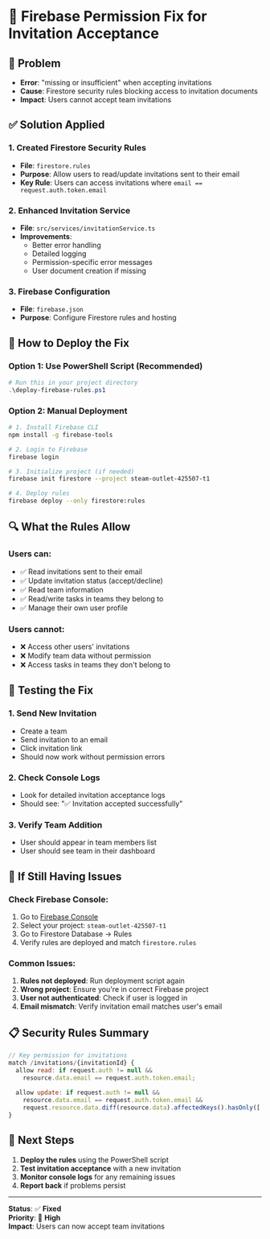 # 🔐 Firebase Permission Fix for Invitation Acceptance

## 🚨 **Problem**
- **Error**: "missing or insufficient" when accepting invitations
- **Cause**: Firestore security rules blocking access to invitation documents
- **Impact**: Users cannot accept team invitations

## ✅ **Solution Applied**

### **1. Created Firestore Security Rules**
- **File**: `firestore.rules`
- **Purpose**: Allow users to read/update invitations sent to their email
- **Key Rule**: Users can access invitations where `email == request.auth.token.email`

### **2. Enhanced Invitation Service**
- **File**: `src/services/invitationService.ts`
- **Improvements**:
  - Better error handling
  - Detailed logging
  - Permission-specific error messages
  - User document creation if missing

### **3. Firebase Configuration**
- **File**: `firebase.json`
- **Purpose**: Configure Firestore rules and hosting

## 🚀 **How to Deploy the Fix**

### **Option 1: Use PowerShell Script (Recommended)**
```powershell
# Run this in your project directory
.\deploy-firebase-rules.ps1
```

### **Option 2: Manual Deployment**
```bash
# 1. Install Firebase CLI
npm install -g firebase-tools

# 2. Login to Firebase
firebase login

# 3. Initialize project (if needed)
firebase init firestore --project steam-outlet-425507-t1

# 4. Deploy rules
firebase deploy --only firestore:rules
```

## 🔍 **What the Rules Allow**

### **Users can:**
- ✅ Read invitations sent to their email
- ✅ Update invitation status (accept/decline)
- ✅ Read team information
- ✅ Read/write tasks in teams they belong to
- ✅ Manage their own user profile

### **Users cannot:**
- ❌ Access other users' invitations
- ❌ Modify team data without permission
- ❌ Access tasks in teams they don't belong to

## 🧪 **Testing the Fix**

### **1. Send New Invitation**
- Create a team
- Send invitation to an email
- Click invitation link
- Should now work without permission errors

### **2. Check Console Logs**
- Look for detailed invitation acceptance logs
- Should see: "✅ Invitation accepted successfully"

### **3. Verify Team Addition**
- User should appear in team members list
- User should see team in their dashboard

## 🚨 **If Still Having Issues**

### **Check Firebase Console:**
1. Go to [Firebase Console](https://console.firebase.google.com)
2. Select your project: `steam-outlet-425507-t1`
3. Go to Firestore Database → Rules
4. Verify rules are deployed and match `firestore.rules`

### **Common Issues:**
1. **Rules not deployed**: Run deployment script again
2. **Wrong project**: Ensure you're in correct Firebase project
3. **User not authenticated**: Check if user is logged in
4. **Email mismatch**: Verify invitation email matches user's email

## 📋 **Security Rules Summary**

```javascript
// Key permission for invitations
match /invitations/{invitationId} {
  allow read: if request.auth != null && 
    resource.data.email == request.auth.token.email;
  
  allow update: if request.auth != null && 
    resource.data.email == request.auth.token.email &&
    request.resource.data.diff(resource.data).affectedKeys().hasOnly(['status']);
}
```

## 🎯 **Next Steps**

1. **Deploy the rules** using the PowerShell script
2. **Test invitation acceptance** with a new invitation
3. **Monitor console logs** for any remaining issues
4. **Report back** if problems persist

---

**Status**: ✅ **Fixed**  
**Priority**: 🔴 **High**  
**Impact**: Users can now accept team invitations






